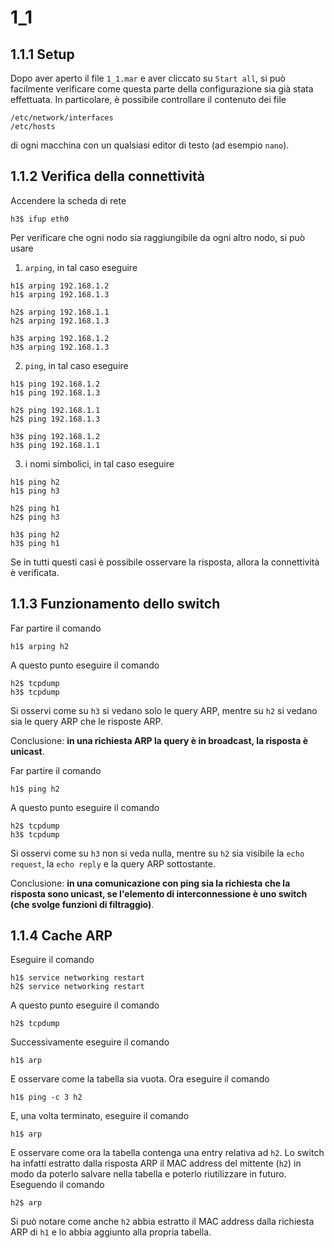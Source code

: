 # 1_1

## 1.1.1 Setup

Dopo aver aperto il file `1_1.mar` e aver cliccato su `Start all`, si può facilmente verificare come questa parte della configurazione sia già stata effettuata. In particolare, è possibile controllare il contenuto dei file
```
/etc/network/interfaces
/etc/hosts
```
di ogni macchina con un qualsiasi editor di testo (ad esempio `nano`).

## 1.1.2 Verifica della connettività

Accendere la scheda di rete
```
h3$ ifup eth0
```

Per verificare che ogni nodo sia raggiungibile da ogni altro nodo, si può usare
1. `arping`, in tal caso eseguire
```
h1$ arping 192.168.1.2
h1$ arping 192.168.1.3

h2$ arping 192.168.1.1
h2$ arping 192.168.1.3

h3$ arping 192.168.1.2
h3$ arping 192.168.1.3
```
2. `ping`, in tal caso eseguire
```
h1$ ping 192.168.1.2
h1$ ping 192.168.1.3

h2$ ping 192.168.1.1
h2$ ping 192.168.1.3

h3$ ping 192.168.1.2
h3$ ping 192.168.1.1
```
3. i nomi simbolici, in tal caso eseguire
```
h1$ ping h2
h1$ ping h3

h2$ ping h1
h2$ ping h3

h3$ ping h2
h3$ ping h1
```
Se in tutti questi casi è possibile osservare la risposta, allora la connettività è verificata.

## 1.1.3 Funzionamento dello switch

Far partire il comando
```
h1$ arping h2
```
A questo punto eseguire il comando
```
h2$ tcpdump
h3$ tcpdump
```
Si osservi come su `h3` si vedano solo le query ARP, mentre su `h2` si vedano sia le query ARP che le risposte ARP.

Conclusione: **in una richiesta ARP la query è in broadcast, la risposta è unicast**.

Far partire il comando
```
h1$ ping h2
```
A questo punto eseguire il comando
```
h2$ tcpdump
h3$ tcpdump
```
Si osservi come su `h3` non si veda nulla, mentre su `h2` sia visibile la `echo request`, la `echo reply` e la query ARP sottostante.

Conclusione: **in una comunicazione con ping sia la richiesta che la risposta sono unicast, se l'elemento di interconnessione è uno switch (che svolge funzioni di filtraggio)**. 

## 1.1.4 Cache ARP

Eseguire il comando
```
h1$ service networking restart
h2$ service networking restart
```
A questo punto eseguire il comando 
```
h2$ tcpdump
```
Successivamente eseguire il comando
```
h1$ arp
```
E osservare come la tabella sia vuota. Ora eseguire il comando
```
h1$ ping -c 3 h2
```
E, una volta terminato, eseguire il comando
```
h1$ arp
```
E osservare come ora la tabella contenga una entry relativa ad `h2`. Lo switch ha infatti estratto dalla risposta ARP il MAC address del mittente (`h2`) in modo da poterlo salvare nella tabella e poterlo riutilizzare in futuro. 
Eseguendo il comando
```
h2$ arp
```
Si può notare come anche `h2` abbia estratto il MAC address dalla richiesta ARP di `h1` e lo abbia aggiunto alla propria tabella.
